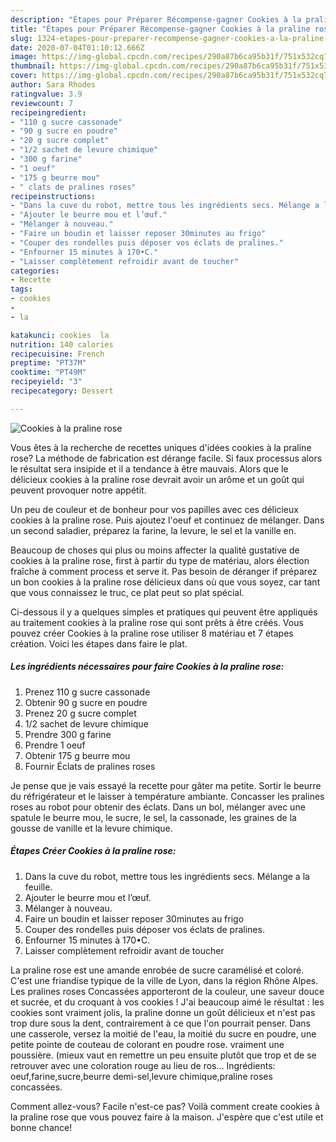 ```yaml
---
description: "Étapes pour Préparer Récompense-gagner Cookies à la praline rose"
title: "Étapes pour Préparer Récompense-gagner Cookies à la praline rose"
slug: 1324-etapes-pour-preparer-recompense-gagner-cookies-a-la-praline-rose
date: 2020-07-04T01:10:12.666Z
image: https://img-global.cpcdn.com/recipes/290a87b6ca95b31f/751x532cq70/cookies-a-la-praline-rose-photo-principale-de-la-recette.jpg
thumbnail: https://img-global.cpcdn.com/recipes/290a87b6ca95b31f/751x532cq70/cookies-a-la-praline-rose-photo-principale-de-la-recette.jpg
cover: https://img-global.cpcdn.com/recipes/290a87b6ca95b31f/751x532cq70/cookies-a-la-praline-rose-photo-principale-de-la-recette.jpg
author: Sara Rhodes
ratingvalue: 3.9
reviewcount: 7
recipeingredient:
- "110 g sucre cassonade"
- "90 g sucre en poudre"
- "20 g sucre complet"
- "1/2 sachet de levure chimique"
- "300 g farine"
- "1 oeuf"
- "175 g beurre mou"
- " clats de pralines roses"
recipeinstructions:
- "Dans la cuve du robot, mettre tous les ingrédients secs. Mélange a la feuille."
- "Ajouter le beurre mou et l’œuf."
- "Mélanger à nouveau."
- "Faire un boudin et laisser reposer 30minutes au frigo"
- "Couper des rondelles puis déposer vos éclats de pralines."
- "Enfourner 15 minutes à 170•C."
- "Laisser complètement refroidir avant de toucher"
categories:
- Recette
tags:
- cookies
- 
- la

katakunci: cookies  la 
nutrition: 140 calories
recipecuisine: French
preptime: "PT37M"
cooktime: "PT49M"
recipeyield: "3"
recipecategory: Dessert

---
```



![Cookies à la praline rose](https://img-global.cpcdn.com/recipes/290a87b6ca95b31f/751x532cq70/cookies-a-la-praline-rose-photo-principale-de-la-recette.jpg)

Vous êtes à la recherche de recettes uniques d'idées cookies à la praline rose? La méthode de fabrication est dérange facile. Si faux processus alors le résultat sera insipide et il a tendance à être mauvais. Alors que le délicieux cookies à la praline rose devrait avoir un arôme et un goût qui peuvent provoquer notre appétit.

Un peu de couleur et de bonheur pour vos papilles avec ces délicieux cookies à la praline rose. Puis ajoutez l&#39;oeuf et continuez de mélanger. Dans un second saladier, préparez la farine, la levure, le sel et la vanille en.

Beaucoup de choses qui plus ou moins affecter la qualité gustative de cookies à la praline rose, first à partir du type de matériau, alors élection fraîche à comment process et serve it. Pas besoin de déranger if préparez un bon cookies à la praline rose délicieux dans où que vous soyez, car tant que vous connaissez le truc, ce plat peut so plat spécial.


Ci-dessous il y a quelques simples et pratiques qui peuvent être appliqués au traitement cookies à la praline rose qui sont prêts à être créés. Vous pouvez créer Cookies à la praline rose utiliser 8 matériau et 7 étapes création. Voici les étapes dans faire le plat.

<!--inarticleads1-->

##### Les ingrédients nécessaires pour faire Cookies à la praline rose:

1. Prenez 110 g sucre cassonade
1. Obtenir 90 g sucre en poudre
1. Prenez 20 g sucre complet
1.  1/2 sachet de levure chimique
1. Prendre 300 g farine
1. Prendre 1 oeuf
1. Obtenir 175 g beurre mou
1. Fournir  Éclats de pralines roses


Je pense que je vais essayé la recette pour gâter ma petite. Sortir le beurre du réfrigérateur et le laisser à température ambiante. Concasser les pralines roses au robot pour obtenir des éclats. Dans un bol, mélanger avec une spatule le beurre mou, le sucre, le sel, la cassonade, les graines de la gousse de vanille et la levure chimique. 

<!--inarticleads2-->

##### Étapes Créer Cookies à la praline rose:

1. Dans la cuve du robot, mettre tous les ingrédients secs. Mélange a la feuille.
1. Ajouter le beurre mou et l’œuf.
1. Mélanger à nouveau.
1. Faire un boudin et laisser reposer 30minutes au frigo
1. Couper des rondelles puis déposer vos éclats de pralines.
1. Enfourner 15 minutes à 170•C.
1. Laisser complètement refroidir avant de toucher


La praline rose est une amande enrobée de sucre caramélisé et coloré. C&#39;est une friandise typique de la ville de Lyon, dans la région Rhône Alpes. Les pralines roses Concassées apporteront de la couleur, une saveur douce et sucrée, et du croquant à vos cookies ! J&#39;ai beaucoup aimé le résultat : les cookies sont vraiment jolis, la praline donne un goût délicieux et n&#39;est pas trop dure sous la dent, contrairement à ce que l&#39;on pourrait penser. Dans une casserole, versez la moitié de l&#39;eau, la moitié du sucre en poudre, une petite pointe de couteau de colorant en poudre rose. vraiment une poussière. (mieux vaut en remettre un peu ensuite plutôt que trop et de se retrouver avec une coloration rouge au lieu de ros… Ingrédients: oeuf,farine,sucre,beurre demi-sel,levure chimique,praline roses concassées. 


Comment allez-vous? Facile n'est-ce pas? Voilà comment create cookies à la praline rose que vous pouvez faire à la maison. J'espère que c'est utile et bonne chance!
